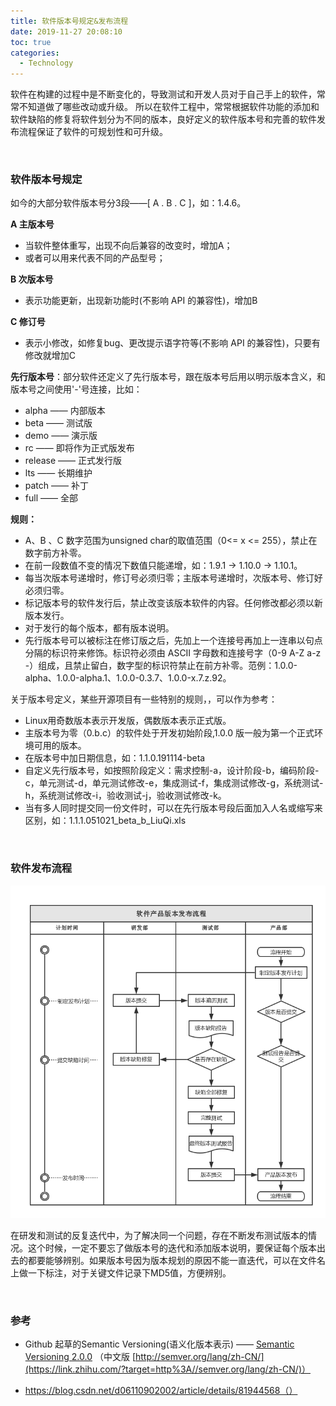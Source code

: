 ```yaml
---
title: 软件版本号规定&发布流程
date: 2019-11-27 20:08:10
toc: true
categories:
  - Technology
---
```


软件在构建的过程中是不断变化的，导致测试和开发人员对于自己手上的软件，常常不知道做了哪些改动或升级。
所以在软件工程中，常常根据软件功能的添加和软件缺陷的修复将软件划分为不同的版本，良好定义的软件版本号和完善的软件发布流程保证了软件的可规划性和可升级。

<!--more-->

<br/>

### 软件版本号规定

如今的大部分软件版本号分3段——[ A . B . C ]，如：1.4.6。

**A 主版本号**

* 当软件整体重写，出现不向后兼容的改变时，增加A；
* 或者可以用来代表不同的产品型号；

**B 次版本号**

* 表示功能更新，出现新功能时(不影响 API 的兼容性)，增加B

**C 修订号**

* 表示小修改，如修复bug、更改提示语字符等(不影响 API 的兼容性)，只要有修改就增加C

**先行版本号**：部分软件还定义了先行版本号，跟在版本号后用以明示版本含义，和版本号之间使用'-'号连接，比如：

- alpha —— 内部版本
- beta —— 测试版
- demo —— 演示版
- rc —— 即将作为正式版发布
- release —— 正式发行版
- lts —— 长期维护
- patch ——  补丁
- full —— 全部


**规则：**

* A、B 、C 数字范围为unsigned char的取值范围（0<= x <= 255），禁止在数字前方补零。
* 在前一段数值不变的情况下数值只能递增，如：1.9.1 -> 1.10.0 -> 1.10.1。
* 每当次版本号递增时，修订号必须归零；主版本号递增时，次版本号、修订好必须归零。
* 标记版本号的软件发行后，禁止改变该版本软件的内容。任何修改都必须以新版本发行。
* 对于发行的每个版本，都有版本说明。
* 先行版本号可以被标注在修订版之后，先加上一个连接号再加上一连串以句点分隔的标识符来修饰。标识符必须由 ASCII 字母数和连接号字（0-9 A-Z a-z -）组成，且禁止留白，数字型的标识符禁止在前方补零。范例：1.0.0-alpha、1.0.0-alpha.1、1.0.0-0.3.7、1.0.0-x.7.z.92。


关于版本号定义，某些开源项目有一些特别的规则，，可以作为参考：

* Linux用奇数版本表示开发版，偶数版本表示正式版。
* 主版本号为零（0.b.c）的软件处于开发初始阶段,1.0.0 版一般为第一个正式环境可用的版本。
* 在版本号中加日期信息，如：1.1.0.191114-beta
* 自定义先行版本号，如按照阶段定义：需求控制-a，设计阶段-b，编码阶段-c，单元测试-d，单元测试修改-e，集成测试-f，集成测试修改-g，系统测试-h，系统测试修改-i，验收测试-j，验收测试修改-k。
* 当有多人同时提交同一份文件时，可以在先行版本号段后面加入人名或缩写来区别，如：1.1.1.051021_beta_b_LiuQi.xls

<br/>

### 软件发布流程

![flow](/images/software_publish/flow.png)

在研发和测试的反复迭代中，为了解决同一个问题，存在不断发布测试版本的情况。这个时候，一定不要忘了做版本号的迭代和添加版本说明，要保证每个版本出去的都要能够辨别。如果版本号因为版本规划的原因不能一直迭代，可以在文件名上做一下标注，对于关键文件记录下MD5值，方便辨别。

<br/>


### 参考

* Github 起草的Semantic Versioning(语义化版本表示) —— [Semantic Versioning 2.0.0](https://link.zhihu.com/?target=http%3A//semver.org/) （中文版 [http://semver.org/lang/zh-CN/](https://link.zhihu.com/?target=http%3A//semver.org/lang/zh-CN/)）

* https://blog.csdn.net/d06110902002/article/details/81944568（）